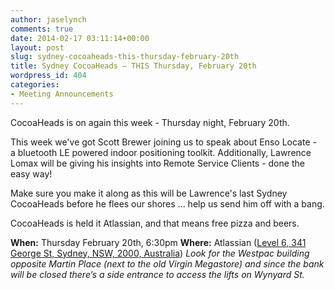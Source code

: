```yaml
---
author: jaselynch
comments: true
date: 2014-02-17 03:11:14+00:00
layout: post
slug: sydney-cocoaheads-this-thursday-february-20th
title: Sydney CocoaHeads – THIS Thursday, February 20th
wordpress_id: 404
categories:
- Meeting Announcements
---
```


CocoaHeads is on again this week - Thursday night, February 20th.

This week we've got Scott Brewer joining us to speak about Enso Locate - a bluetooth LE powered indoor positioning toolkit. Additionally, Lawrence Lomax will be giving his insights into Remote Service Clients - done the easy way!

Make sure you make it along as this will be Lawrence's last Sydney CocoaHeads before he flees our shores ... help us send him off with a bang.

CocoaHeads is held it Atlassian, and that means free pizza and beers.

**When:** Thursday February 20th, 6:30pm
**Where:** Atlassian ([Level 6, 341 George St, Sydney, NSW, 2000, Australia](http://goo.gl/Pm0lA))
_Look for the Westpac building opposite Martin Place (next to the old Virgin Megastore) and since the bank will be closed there’s a side entrance to access the lifts on Wynyard St._
